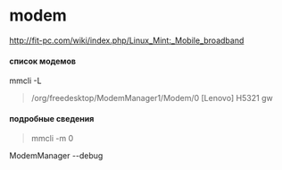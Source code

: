 modem
========================

http://fit-pc.com/wiki/index.php/Linux_Mint:_Mobile_broadband


#### список модемов

mmcli -L
> /org/freedesktop/ModemManager1/Modem/0		[Lenovo] H5321 gw

#### подробные сведения
> mmcli -m 0


ModemManager --debug


